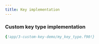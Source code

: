 ```yaml
---
title: Key implementation
---
```


### Custom key type implementation

```fortran
{!app/3-custom-key-demo/my_key_type.f90!}
```
